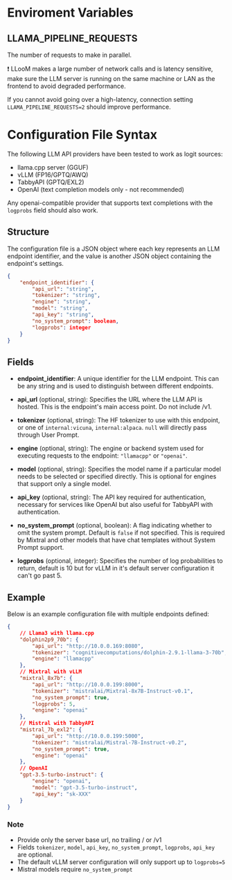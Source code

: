 # Enviroment Variables

## LLAMA_PIPELINE_REQUESTS

The number of requests to make in parallel.

:exclamation:  LLooM makes a large number of network calls and is latency sensitive, make sure the LLM server is running on the same machine or LAN as the frontend to avoid degraded performance.

If you cannot avoid going over a high-latency, connection setting `LLAMA_PIPELINE_REQUESTS=2` should improve performance.

# Configuration File Syntax

The following LLM API providers have been tested to work as logit sources:

* llama.cpp server (GGUF)
* vLLM (FP16/GPTQ/AWQ)
* TabbyAPI (GPTQ/EXL2)
* OpenAI (text completion models only - not recommended)

Any openai-compatible provider that supports text completions with the `logprobs` field should also work.

## Structure
The configuration file is a JSON object where each key represents an LLM endpoint identifier, and the value is another JSON object containing the endpoint's settings.

```json
{
    "endpoint_identifier": {
        "api_url": "string",
        "tokenizer": "string",
        "engine": "string",
        "model": "string",
        "api_key": "string",
        "no_system_prompt": boolean,
        "logprobs": integer
    }
}
```

## Fields

- **endpoint_identifier**: A unique identifier for the LLM endpoint. This can be any string and is used to distinguish between different endpoints.

- **api_url** (optional, string): Specifies the URL where the LLM API is hosted. This is the endpoint's main access point. Do not include /v1.
  
- **tokenizer** (optional, string): The HF tokenizer to use with this endpoint, or one of `internal:vicuna`, `internal:alpaca`. `null` will directly pass through User Prompt.

- **engine** (optional, string): The engine or backend system used for executing requests to the endpoint: `"llamacpp"` or `"openai"`.

- **model** (optional, string): Specifies the model name if a particular model needs to be selected or specified directly.  This is optional for engines that support only a single model.

- **api_key** (optional, string): The API key required for authentication, necessary for services like OpenAI but also useful for TabbyAPI with authentication.

- **no_system_prompt** (optional, boolean): A flag indicating whether to omit the system prompt. Default is `false` if not specified.  This is required by Mixtral and other models that have chat templates without System Prompt support.

- **logprobs** (optional, integer): Specifies the number of log probabilities to return, default is 10 but for vLLM in it's default server configuration it can't go past 5.

## Example

Below is an example configuration file with multiple endpoints defined:

```json
{
    // Llama3 with llama.cpp
    "dolphin2p9_70b": {
        "api_url": "http://10.0.0.169:8080",
        "tokenizer": "cognitivecomputations/dolphin-2.9.1-llama-3-70b",
        "engine": "llamacpp"
    },
    // Mixtral with vLLM
    "mixtral_8x7b": {
        "api_url": "http://10.0.0.199:8000",
        "tokenizer": "mistralai/Mixtral-8x7B-Instruct-v0.1",
        "no_system_prompt": true,
        "logprobs": 5,
        "engine": "openai"
    },
    // Mistral with TabbyAPI
    "mistral_7b_exl2": {
        "api_url": "http://10.0.0.199:5000",
        "tokenizer": "mistralai/Mistral-7B-Instruct-v0.2",
        "no_system_prompt": true,
        "engine": "openai"
    },
    // OpenAI
    "gpt-3.5-turbo-instruct": {
        "engine": "openai",
        "model": "gpt-3.5-turbo-instruct",
        "api_key": "sk-XXX"
    }
}
```

### Note

- Provide only the server base url, no trailing / or /v1
- Fields `tokenizer`, `model`, `api_key`, `no_system_prompt`, `logprobs`, `api_key` are optional.
- The default vLLM server configuration will only support up to `logprobs=5`
- Mistral models require `no_system_prompt`